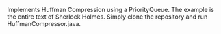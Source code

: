 Implements Huffman Compression using a PriorityQueue.
The example is the entire text of Sherlock Holmes.
Simply clone the repository and run HuffmanCompressor.java.
